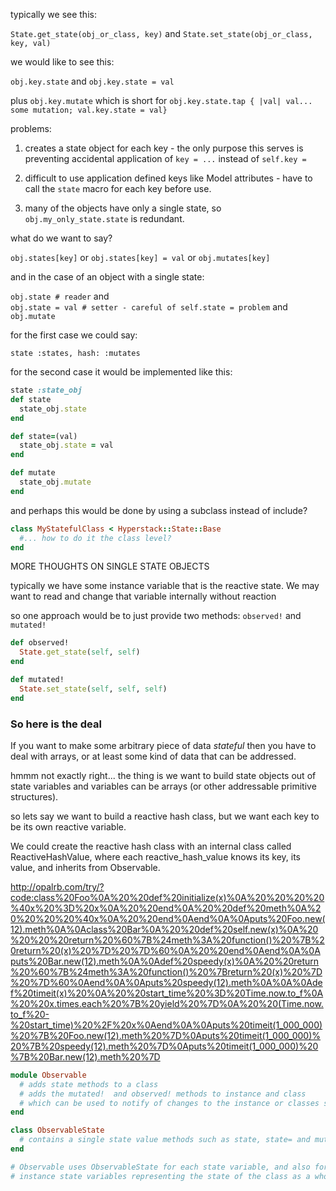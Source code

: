 typically we see this:

`State.get_state(obj_or_class, key)` and  `State.set_state(obj_or_class, key, val)`

we would like to see this:

`obj.key.state`  and `obj.key.state = val`

plus `obj.key.mutate` which is short for
`obj.key.state.tap { |val| val... some mutation; val.key.state = val}`

problems:

1. creates a state object for each key - the only purpose this serves is preventing accidental application of `key = ...` instead of `self.key = `

2. difficult to use application defined keys like Model attributes - have to call the `state` macro for each key before use.

3. many of the objects have only a single state, so `obj.my_only_state.state` is redundant.

what do we want to say?

`obj.states[key]`  or  `obj.states[key] = val` or `obj.mutates[key]`

and in the case of an object with a single state:

`obj.state # reader` and  
`obj.state = val # setter - careful of self.state = problem` and  
`obj.mutate`

for the first case we could say:

`state :states, hash: :mutates`

for the second case it would be implemented like this:

```ruby
state :state_obj
def state
  state_obj.state
end

def state=(val)
  state_obj.state = val
end

def mutate
  state_obj.mutate
end
```

and perhaps this would be done by using a subclass instead of include?

```ruby
class MyStatefulClass < Hyperstack::State::Base
  #... how to do it the class level?
end
```


MORE THOUGHTS ON SINGLE STATE OBJECTS

typically we have some instance variable that is the
reactive state.  We may want to read and change that variable
internally without reaction

so one approach would be to just provide two methods: `observed!` and `mutated!`
```ruby
def observed!
  State.get_state(self, self)
end

def mutated!
  State.set_state(self, self, self)
end
```

### So here is the deal

If you want to make some arbitrary piece of data *stateful* then you have to deal with arrays, or at least some kind of data that can be addressed.

hmmm not exactly right... the thing is we want to build state objects out of state variables and variables can be arrays (or other addressable primitive structures).

so lets say we want to build a reactive hash class, but we want each key to be its own reactive variable.

We could create the reactive hash class with an internal class called ReactiveHashValue, where each reactive_hash_value knows its key, its value, and inherits from Observable.  

http://opalrb.com/try/?code:class%20Foo%0A%20%20def%20initialize(x)%0A%20%20%20%20%40x%20%3D%20x%0A%20%20end%0A%20%20def%20meth%0A%20%20%20%20%40x%0A%20%20end%0Aend%0A%0Aputs%20Foo.new(12).meth%0A%0Aclass%20Bar%0A%20%20def%20self.new(x)%0A%20%20%20%20return%20%60%7B%24meth%3A%20function()%20%7B%20return%20(x)%20%7D%20%7D%60%0A%20%20end%0Aend%0A%0Aputs%20Bar.new(12).meth%0A%0Adef%20speedy(x)%0A%20%20return%20%60%7B%24meth%3A%20function()%20%7Breturn%20(x)%20%7D%20%7D%60%0Aend%0A%0Aputs%20speedy(12).meth%0A%0A%0Adef%20timeit(x)%20%0A%20%20start_time%20%3D%20Time.now.to_f%0A%20%20x.times.each%20%7B%20yield%20%7D%0A%20%20(Time.now.to_f%20-%20start_time)%20%2F%20x%0Aend%0A%0Aputs%20timeit(1_000_000)%20%7B%20Foo.new(12).meth%20%7D%0Aputs%20timeit(1_000_000)%20%7B%20speedy(12).meth%20%7D%0Aputs%20timeit(1_000_000)%20%7B%20Bar.new(12).meth%20%7D


```ruby
module Observable
  # adds state methods to a class
  # adds the mutated!  and observed! methods to instance and class
  # which can be used to notify of changes to the instance or classes state
end

class ObservableState
  # contains a single state value methods such as state, state= and mutate
end

# Observable uses ObservableState for each state variable, and also for the single class and
# instance state variables representing the state of the class as a whole.

```
